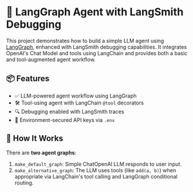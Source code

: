 
# 🧠 LangGraph Agent with LangSmith Debugging

This project demonstrates how to build a simple LLM agent using [LangGraph](https://github.com/langchain-ai/langgraph), enhanced with LangSmith debugging capabilities. It integrates OpenAI's Chat Model and tools using LangChain and provides both a basic and tool-augmented agent workflow.

## 📦 Features

- ✅ LLM-powered agent workflow using LangGraph
- 🛠️ Tool-using agent with LangChain `@tool` decorators
- 🔍 Debugging enabled with LangSmith traces
- 🔐 Environment-secured API keys via `.env`

## 🚀 How It Works

There are **two agent graphs**:
1. `make_default_graph`: Simple ChatOpenAI LLM responds to user input.
2. `make_alternative_graph`: The LLM uses tools (like `add(a, b)`) when appropriate via LangChain's tool calling and LangGraph conditional routing.



